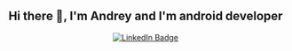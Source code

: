 
<div align="center">
  <h2>Hi there 👋, I'm Andrey and I'm android developer</h2>
</div>

<div id="badges" align="center">
  <a href="https://www.linkedin.com/in/andrey-demuh-a5a51a262">
  <img src="https://img.shields.io/badge/LinkedIn-blue?style=for-the-badge&logo=linkedin&logoColor=white" alt="LinkedIn Badge"/>
  </a>
<!--
**AndreyDemuhDev/AndreyDemuhDev** is a ✨ _special_ ✨ repository because its `README.md` (this file) appears on your GitHub profile.

Here are some ideas to get you started:

- 🔭 I’m currently working on ...
- 🌱 I’m currently learning ...
- 👯 I’m looking to collaborate on ...
- 🤔 I’m looking for help with ...
- 💬 Ask me about ...
- 📫 How to reach me: ...
- 😄 Pronouns: ...
- ⚡ Fun fact: ...
-->

